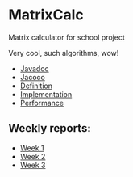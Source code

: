 # MatrixCalc
Matrix calculator for school project

Very cool, such algorithms, wow!

* [Javadoc](http://tonitomaatti.github.io/MatrixCalc/javadoc/index.html)
* [Jacoco](http://tonitomaatti.github.io/MatrixCalc/jacoco/test/html/index.html)
* [Definition](https://github.com/tonitomaatti/MatrixCalc/blob/master/Documentation/Definition.md)
* [Implementation](https://github.com/tonitomaatti/MatrixCalc/blob/master/Documentation/Implementation.md)
* [Performance](https://github.com/tonitomaatti/MatrixCalc/blob/master/Documentation/Performance.md)

## Weekly reports:
- [Week 1](https://github.com/tonitomaatti/MatrixCalc/blob/master/Documentation/Weekly%20Report%201.md)
- [Week 2](https://github.com/tonitomaatti/MatrixCalc/blob/master/Documentation/Weekly%20Report%202.md)
- [Week 3](https://github.com/tonitomaatti/MatrixCalc/blob/master/Documentation/Weekly%20Report%203.md)
